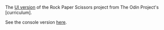 The [UI version](https://www.theodinproject.com/courses/web-development-101/lessons/dom-manipulation#practice) of the Rock Paper Scissors project from The Odin Project's [curriculum].

See the console version [here](https://github.com/Claggy/rock-paper-scissors).